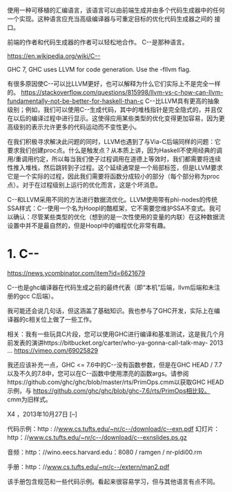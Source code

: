 







使用一种可移植的汇编语言，该语言可以由前端生成并由多个代码生成器中的任何一个实现。这种语言应充当高级编译器与可重定目标的优化代码生成器之间的 接口。

前端的作者和代码生成器的作者可以轻松地合作。 C--是那种语言。


https://en.wikipedia.org/wiki/C--



GHC 7, GHC uses LLVM for code generation. Use the -fllvm flag.

有很多原因使C--可以比LLVM更好，也可以解释为什么它们实际上不是完全一样的。
https://stackoverflow.com/questions/815998/llvm-vs-c-how-can-llvm-fundamentally-not-be-better-for-haskell-than-c
C--比LLVM具有更高的抽象级别；例如，我们可以使用C--生成代码，其中的堆栈指针是完全隐式的，并且仅在以后的编译过程中进行显示。这使得应用某些类型的优化变得更加容易，因为更高级别的表示允许更多的代码运动而不变性更小。

在我们积极寻求解决此问题的同时，LLVM也遇到了与Via-C后端同样的问题：它要求我们创建proc点。什么是触发点？从本质上讲，因为Haskell不使用经典的调用/重调用约定，所以每当我们使子过程调用在道德上等效时，我们都需要将连续性推入堆栈，然后跳转到子过程。这个延续通常是一个局部标签，但是LLVM要求它是一个实际的过程，因此我们需要将函数分成较小的部分（每个部分称为proc点）。对于在过程级别上运行的优化而言，这是个坏消息。

C--和LLVM采用不同的方法进行数据流优化。LLVM使用带有phi-nodes的传统SSA样式：C--使用一个名为Hoopl的酷框架，它不需要您维护SSA不变式。我可以确认：尽管某些类型的优化（想到的是一次性使用的变量的内联）在这种数据流设置中并不是最自然的，但是Hoopl中的编程优化非常有趣。




# 1. C--



https://news.ycombinator.com/item?id=6621679


C--也是ghc编译器在代码生成之前的最终代表（即“本机”后端，llvm后端和未注册的gcc C后端）。

我可能还会说几句话，但这涵盖了基础知识。我也参与了GHC开发，实际上在编译器的c相关位上做了一些工作。

相关：我有一些玩具C片段，您可以使用GHC进行编译和基准测试，这是我几个月前发表的演讲https://bitbucket.org/carter/who-ya-gonna-call-talk-may- 2013 ... https://vimeo.com/69025829

我还应该补充一点，GHC <= 7.6中的C--没有函数参数，但是在GHC HEAD / 7.7以及不久的7.8中，您可以在C--函数中使用漂亮的函数args。请参阅https://github.com/ghc/ghc/blob/master/rts/PrimOps.cmm以获取GHC HEAD示例，与 https://github.com/ghc/ghc/blob/ghc-7.6/rts/PrimOps相比较。 cmm为旧样式。


	
X4 ，2013年10月27日 [–]

代码示例：http : //www.cs.tufts.edu/~nr/c--/download/c--exn.pdf
幻灯片：http：//www.cs.tufts.edu/~nr/c--/download/c--exnslides.ps.gz

音频：http：//wino.eecs.harvard.edu：8080 / ramgen / nr-pldi00.rm

手册：http：//www.cs.tufts.edu/~nr/c--/extern/man2.pdf

该手册包含规范和一些代码示例。看起来很容易学习，但与其他语言有点不同。






































